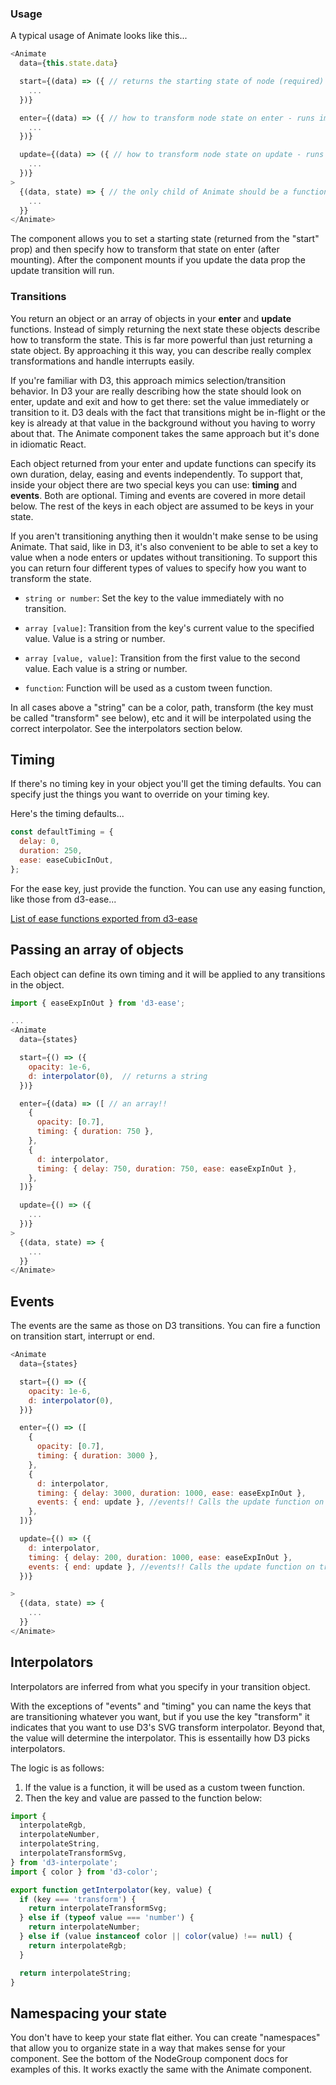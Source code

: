### Usage

A typical usage of Animate looks like this...

```js
<Animate
  data={this.state.data}

  start={(data) => ({ // returns the starting state of node (required)
    ...
  })}

  enter={(data) => ({ // how to transform node state on enter - runs immediately after start (optional)
    ...
  })}

  update={(data) => ({ // how to transform node state on update - runs each time data updates (optional)
    ...
  })}
>
  {(data, state) => { // the only child of Animate should be a function to render the node (required)
    ...
  }}
</Animate>
```

The component allows you to set a starting state (returned from the "start" prop) and then specify how to transform that state on enter (after mounting).
After the component mounts if you update the data prop the update transition will run.

### Transitions

You return an object or an array of objects in your **enter** and **update** functions.
Instead of simply returning the next state these objects describe how to transform the state.
This is far more powerful than just returning a state object.  By approaching it this way, you can describe really complex transformations and handle interrupts easily.

If you're familiar with D3, this approach mimics selection/transition behavior.  In D3 your are really describing how the state should look on enter, update and exit and how to get there: set the value immediately or transition to it.
D3 deals with the fact that transitions might be in-flight or the key is already at that value in the background without you having to worry about that.
The Animate component takes the same approach but it's done in idiomatic React.

Each object returned from your enter and update functions can specify its own duration, delay, easing and events independently.
To support that, inside your object there are two special keys you can use:  **timing** and **events**.  Both are optional.
Timing and events are covered in more detail below.
The rest of the keys in each object are assumed to be keys in your state.

If you aren't transitioning anything then it wouldn't make sense to be using Animate.
That said, like in D3, it's also convenient to be able to set a key to value when a node enters or updates without transitioning.
To support this you can return four different types of values to specify how you want to transform the state.

* `string or number`: Set the key to the value immediately with no transition.

* `array [value]`: Transition from the key's current value to the specified value. Value is a string or number.

* `array [value, value]`: Transition from the first value to the second value. Each value is a string or number.

* `function`: Function will be used as a custom tween function.

In all cases above a "string" can be a color, path, transform (the key must be called "transform" see below), etc and it will be interpolated using the correct interpolator.
See the interpolators section below.

## Timing

If there's no timing key in your object you'll get the timing defaults.
You can specify just the things you want to override on your timing key. 

Here's the timing defaults...
```js
const defaultTiming = {
  delay: 0,
  duration: 250,
  ease: easeCubicInOut,
};
```
For the ease key, just provide the function.  You can use any easing function, like those from d3-ease...

[List of ease functions exported from d3-ease](https://github.com/d3/d3-ease/blob/master/index.js)

## Passing an array of objects

Each object can define its own timing and it will be applied to any transitions in the object.

```js
import { easeExpInOut } from 'd3-ease';

...
<Animate
  data={states}

  start={() => ({
    opacity: 1e-6,
    d: interpolator(0),  // returns a string
  })}

  enter={(data) => ([ // an array!!
    {
      opacity: [0.7],
      timing: { duration: 750 },
    },
    {
      d: interpolator,
      timing: { delay: 750, duration: 750, ease: easeExpInOut },
    },
  ])}

  update={() => ({
    ...
  })}
>
  {(data, state) => {
    ...
  }}
</Animate>
```

## Events

The events are the same as those on D3 transitions. You can fire a function on transition start, interrupt or end.
```js
<Animate
  data={states}

  start={() => ({
    opacity: 1e-6,
    d: interpolator(0),
  })}

  enter={() => ([
    {
      opacity: [0.7],
      timing: { duration: 3000 },
    },
    {
      d: interpolator,
      timing: { delay: 3000, duration: 1000, ease: easeExpInOut },
      events: { end: update }, //events!! Calls the update function on transition end
    },
  ])}

  update={() => ({
    d: interpolator,
    timing: { delay: 200, duration: 1000, ease: easeExpInOut },
    events: { end: update }, //events!! Calls the update function on transition end
  })}

>
  {(data, state) => {
    ...
  }}
</Animate>
```

## Interpolators

Interpolators are inferred from what you specify in your transition object.

With the exceptions of "events" and "timing" you can name the keys that are transitioning whatever you want, but if you use the key "transform" it indicates that you want to use D3's SVG transform interpolator.
Beyond that, the value will determine the interpolator.  This is essentailly how D3 picks interpolators.

The logic is as follows:
1. If the value is a function, it will be used as a custom tween function.
2. Then the key and value are passed to the function below:

```js
import {
  interpolateRgb,
  interpolateNumber,
  interpolateString,
  interpolateTransformSvg,
} from 'd3-interpolate';
import { color } from 'd3-color';

export function getInterpolator(key, value) {
  if (key === 'transform') {
    return interpolateTransformSvg;
  } else if (typeof value === 'number') {
    return interpolateNumber;
  } else if (value instanceof color || color(value) !== null) {
    return interpolateRgb;
  }

  return interpolateString;
}
```

## Namespacing your state

You don't have to keep your state flat either.
You can create "namespaces" that allow you to organize state in a way that makes sense for your component.
See the bottom of the NodeGroup component docs for examples of this.  It works exactly the same with the Animate component.
